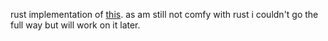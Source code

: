 rust implementation of [this](https://github.com/CanaanGM/help-me).
as am still not comfy with rust i couldn't go the full way but will work on it later.
